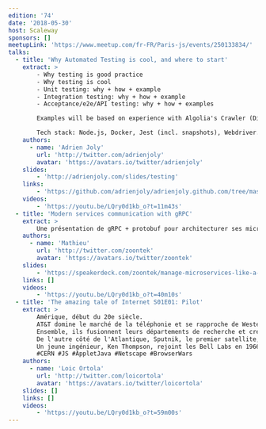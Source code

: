 ```yaml
---
edition: '74'
date: '2018-05-30'
host: Scaleway
sponsors: []
meetupLink: 'https://www.meetup.com/fr-FR/Paris-js/events/250133834/'
talks:
  - title: 'Why Automated Testing is cool, and where to start'
    extract: >
        - Why testing is good practice
        - Why testing is cool
        - Unit testing: why + how + example
        - Integration testing: why + how + example
        - Acceptance/e2e/API testing: why + how + examples

        Examples will be based on experience with Algolia's Crawler (Distributed system built on Node.js), Openwhyd (Ex "legacy" startup product --> open-source project) and Next Step for Trello (Google Chrome extension, open-source).

        Tech stack: Node.js, Docker, Jest (incl. snapshots), Webdriver.io + Selenium.
    authors:
      - name: 'Adrien Joly'
        url: 'http://twitter.com/adrienjoly'
        avatar: 'https://avatars.io/twitter/adrienjoly'
    slides:
        - 'http://adrienjoly.com/slides/testing'
    links:
        - 'https://github.com/adrienjoly/adrienjoly.github.com/tree/master/slides/testing/sample-tests'
    videos:
        - 'https://youtu.be/LQry0d1kb_o?t=11m43s'
  - title: 'Modern services communication with gRPC'
    extract: >
        Une présentation de gRPC + protobuf pour architecturer ses microservices, avec une petite démo en nodeJS et une petit clin d'oeil à GraphQL
    authors:
      - name: 'Mathieu'
        url: 'http://twitter.com/zoontek'
        avatar: 'https://avatars.io/twitter/zoontek'
    slides:
        - 'https://speakerdeck.com/zoontek/manage-microservices-like-a-chef'
    links: []
    videos:
        - 'https://youtu.be/LQry0d1kb_o?t=40m10s'
  - title: 'The amazing tale of Internet S01E01: Pilot'
    extract: >
        Amérique, début du 20e siècle.
        AT&T domine le marché de la téléphonie et se rapproche de Western Electric.
        Ensemble, ils fusionnent leurs départements de recherche et créent les Bell Labs.
        De l'autre côté de l'Atlantique, Sputnik, le premier satellite, est lancé en 1957, symbole de l'entrée dans l'ère spatiale.
        Un jeune ingénieur, Ken Thompson, rejoint les Bell Labs en 1966 et va changer le cours de l'histoire.
        #CERN #JS #AppletJava #Netscape #BrowserWars
    authors:
      - name: 'Loic Ortola'
        url: 'http://twitter.com/loicortola'
        avatar: 'https://avatars.io/twitter/loicortola'
    slides: []
    links: []
    videos:
        - 'https://youtu.be/LQry0d1kb_o?t=59m00s'
---
```

